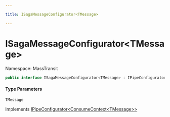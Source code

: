 ```yaml
---

title: ISagaMessageConfigurator<TMessage>

---
```


# ISagaMessageConfigurator\<TMessage\>

Namespace: MassTransit

```csharp
public interface ISagaMessageConfigurator<TMessage> : IPipeConfigurator<ConsumeContext<TMessage>>
```

#### Type Parameters

`TMessage`<br/>

Implements [IPipeConfigurator\<ConsumeContext\<TMessage\>\>](../masstransit/ipipeconfigurator-1)
